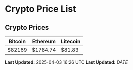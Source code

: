 # Crypto Price List

## Crypto Prices
| Bitcoin | Ethereum | Litecoin |
| ------- | -------- | -------- |
| $82169 | $1784.74 | $81.83 |
**Last Updated:** 2025-04-03 16:26 UTC
**Last Updated:** $DATE$
